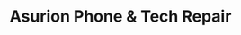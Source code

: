 ---
title: "Asurion Phone & Tech Repair"
url: /altamonte-springs/asurion-phone-und-tech-repair/
shop: Handy
---